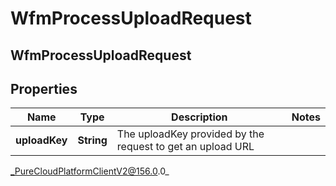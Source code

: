# WfmProcessUploadRequest

## WfmProcessUploadRequest

## Properties

|Name | Type | Description | Notes|
|------------ | ------------- | ------------- | -------------|
| **uploadKey** | **String** | The uploadKey provided by the request to get an upload URL | |



_PureCloudPlatformClientV2@156.0.0_
